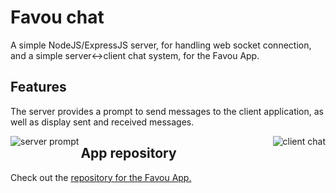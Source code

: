 # Favou chat
A simple NodeJS/ExpressJS server, for handling web socket connection, and a simple server&lt;->client chat system, for the Favou App.

## Features
The server provides a prompt to send messages to the client application, as well as display sent and received messages.

<img align="left" src="https://cloud.githubusercontent.com/assets/22744066/25855160/a83db542-34d2-11e7-8a7f-962e5533847f.png" alt="server prompt">
<img align="right" src="https://cloud.githubusercontent.com/assets/22744066/25855251/f404ab02-34d2-11e7-9f3b-9be1e210ff8a.png" alt="client chat">

## App repository
Check out the [repository for the Favou App.](https://github.com/mikkelhartung/favou)
